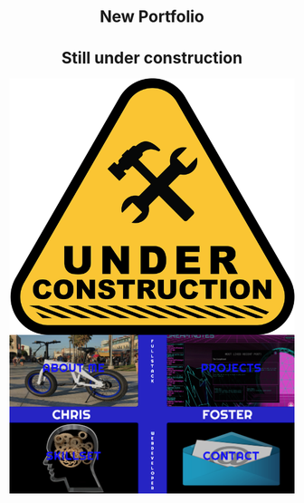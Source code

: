 
<h1 align='center'>New Portfolio</h1>
<h1 align='center'>Still under construction</h1>
<img width='800px' align='center' src='./readmefiles/construction.png'>
<img src='./readmefiles/screenshot.png'>

